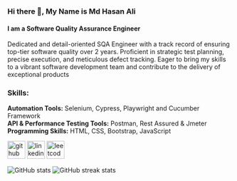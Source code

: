 ### Hi there 👋, My Name is Md Hasan Ali
#### I am a Software Quality Assurance Engineer

Dedicated and detail-oriented SQA Engineer with a track record of ensuring top-tier software quality over 2 years. Proficient in strategic test planning, precise execution, and meticulous defect tracking. Eager to bring my skills to a vibrant software development team and contribute to the delivery of exceptional products

### Skills: 
**Automation Tools:** Selenium, Cypress, Playwright and Cucumber Framework <br>
**API & Performance Testing Tools:** Postman, Rest Assured & Jmeter <br>
**Programming Skills:** HTML, CSS, Bootstrap, JavaScript 


[<img src='https://cdn.jsdelivr.net/npm/simple-icons@3.0.1/icons/github.svg' alt='github' height='40'>](https://github.com/md-hasan-ali)  [<img src='https://cdn.jsdelivr.net/npm/simple-icons@3.0.1/icons/linkedin.svg' alt='linkedin' height='40'>](https://www.linkedin.com/in/hasanali719//)  [<img src='https://cdn.jsdelivr.net/npm/simple-icons@3.0.1/icons/leetcode.svg' alt='leetcode' height='40'>](https://leetcode.com/Md_Hasan_Ali/)  


![GitHub stats](https://github-readme-stats.vercel.app/api?username=md-hasan-ali&show_icons=true)  ![GitHub streak stats](https://streak-stats.demolab.com/?user=md-hasan-ali)  

